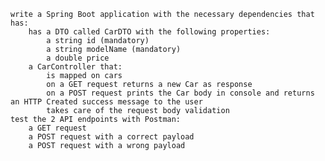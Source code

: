 
    write a Spring Boot application with the necessary dependencies that has:
        has a DTO called CarDTO with the following properties:
            a string id (mandatory)
            a string modelName (mandatory)
            a double price
        a CarController that:
            is mapped on cars
            on a GET request returns a new Car as response
            on a POST request prints the Car body in console and returns an HTTP Created success message to the user
            takes care of the request body validation
    test the 2 API endpoints with Postman:
        a GET request
        a POST request with a correct payload
        a POST request with a wrong payload

